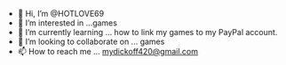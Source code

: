 - 👋 Hi, I’m @HOTLOVE69
- 👀 I’m interested in ...games
- 🌱 I’m currently learning ... how to link my games to my PayPal account.
- 💞️ I’m looking to collaborate on ... games
- 📫 How to reach me ... mydickoff420@gmail.com

<!---
HOTLOVE69/HOTLOVE69 is a ✨ special ✨ repository because its `README.md` (this file) appears on your GitHub profile.
You can click the Preview link to take a look at your changes.
--->
